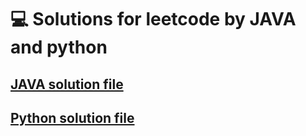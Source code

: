 # 💻 Solutions for leetcode by JAVA and python
  ## [JAVA solution file](https://github.com/shou0228/leetcode-practce/tree/main/java)
  ## [Python solution file](https://github.com/shou0228/leetcode-practce/tree/main/python)
